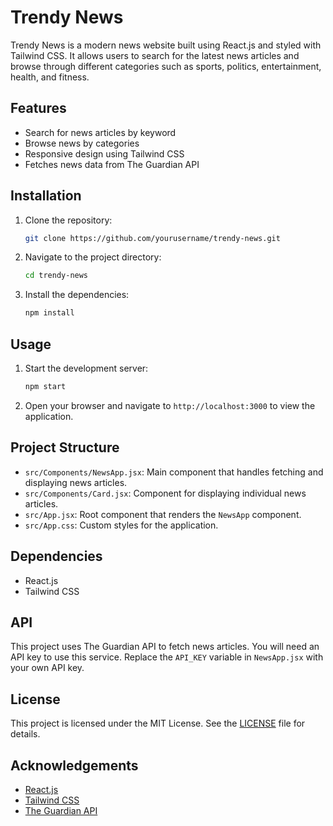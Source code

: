 # Trendy News

Trendy News is a modern news website built using React.js and styled with Tailwind CSS. It allows users to search for the latest news articles and browse through different categories such as sports, politics, entertainment, health, and fitness.

## Features

- Search for news articles by keyword
- Browse news by categories
- Responsive design using Tailwind CSS
- Fetches news data from The Guardian API

## Installation

1. Clone the repository:
    ```bash
    git clone https://github.com/yourusername/trendy-news.git
    ```
2. Navigate to the project directory:
    ```bash
    cd trendy-news
    ```
3. Install the dependencies:
    ```bash
    npm install
    ```

## Usage

1. Start the development server:
    ```bash
    npm start
    ```
2. Open your browser and navigate to `http://localhost:3000` to view the application.

## Project Structure

- `src/Components/NewsApp.jsx`: Main component that handles fetching and displaying news articles.
- `src/Components/Card.jsx`: Component for displaying individual news articles.
- `src/App.jsx`: Root component that renders the `NewsApp` component.
- `src/App.css`: Custom styles for the application.

## Dependencies

- React.js
- Tailwind CSS

## API

This project uses The Guardian API to fetch news articles. You will need an API key to use this service. Replace the `API_KEY` variable in `NewsApp.jsx` with your own API key.

## License

This project is licensed under the MIT License. See the [LICENSE](LICENSE) file for details.

## Acknowledgements

- [React.js](https://reactjs.org/)
- [Tailwind CSS](https://tailwindcss.com/)
- [The Guardian API](https://open-platform.theguardian.com/)
